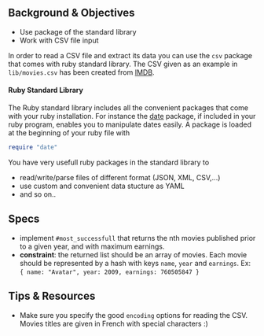 ## Background & Objectives

- Use package of the standard library
- Work with CSV file input

In order to read a CSV file and extract its data you can use the `csv` package that comes with ruby standard library.
The CSV given as an example in `lib/movies.csv` has been created from [IMDB](http://www.imdb.com/boxoffice/alltimegross).

#### Ruby Standard Library

The Ruby standard library includes all the convenient packages that come with your ruby installation. For instance the [date](http://www.ruby-doc.org/stdlib-2.2.0/libdoc/date/rdoc/Date.html) package, if included in your ruby program, enables you to manipulate dates easily. A package is loaded at the beginning of your ruby file with

```ruby
require "date"
```

You have very usefull ruby packages in the standard library to

- read/write/parse files of different format (JSON, XML, CSV,...)
- use custom and convenient data stucture as YAML
- and so on..

## Specs

- implement `#most_successfull` that returns the nth movies published prior to a given year, and with maximum earnings.
- **constraint**: the returned list should be an array of movies. Each movie should be represented by a hash with keys `name`, `year` and `earnings`. Ex: `{ name: "Avatar", year: 2009, earnings: 760505847 }`

## Tips & Resources

- Make sure you specify the good `encoding` options for reading the CSV.
Movies titles are given in French with special characters :)

